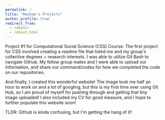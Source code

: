 ```yaml
---
permalink: /
title: "Hesham's Projects"
author_profile: true
redirect_from: 
  - /about/
  - /about.html
---
```


Project #1 for Computational Social Science (CSS) Course:
The first project for CSS involved creating a readme file that listed me and my group's collective degrees + research interests. I was able to utilize Git Bash to navigate Github. My fellow group mates and I were able to upload our information, and share our command/codes for how we completed the code on our repositories. 

And finally, I created this wonderful website! The image took me half an hour to work on and a lot of googling, but this is my first time ever using Git Hub, so I am proud of myself for pushing through and getting that tiny image uploaded! I also included my CV for good measure, and I hope to further populate this website soon!

TLDR: Github is kinda confusing, but I'm getting the hang of it!
